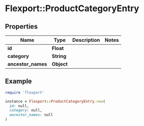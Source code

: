 # Flexport::ProductCategoryEntry

## Properties

| Name | Type | Description | Notes |
| ---- | ---- | ----------- | ----- |
| **id** | **Float** |  |  |
| **category** | **String** |  |  |
| **ancestor_names** | **Object** |  |  |

## Example

```ruby
require 'flexport'

instance = Flexport::ProductCategoryEntry.new(
  id: null,
  category: null,
  ancestor_names: null
)
```


